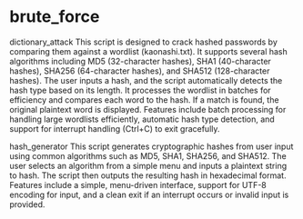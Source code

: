 # brute_force
dictionary_attack
This script is designed to crack hashed passwords by comparing them against a wordlist (kaonashi.txt). It supports several hash algorithms including MD5 (32-character hashes), SHA1 (40-character hashes), SHA256 (64-character hashes), and SHA512 (128-character hashes). The user inputs a hash, and the script automatically detects the hash type based on its length. It processes the wordlist in batches for efficiency and compares each word to the hash. If a match is found, the original plaintext word is displayed. Features include batch processing for handling large wordlists efficiently, automatic hash type detection, and support for interrupt handling (Ctrl+C) to exit gracefully.

hash_generator
This script generates cryptographic hashes from user input using common algorithms such as MD5, SHA1, SHA256, and SHA512. The user selects an algorithm from a simple menu and inputs a plaintext string to hash. The script then outputs the resulting hash in hexadecimal format. Features include a simple, menu-driven interface, support for UTF-8 encoding for input, and a clean exit if an interrupt occurs or invalid input is provided.

